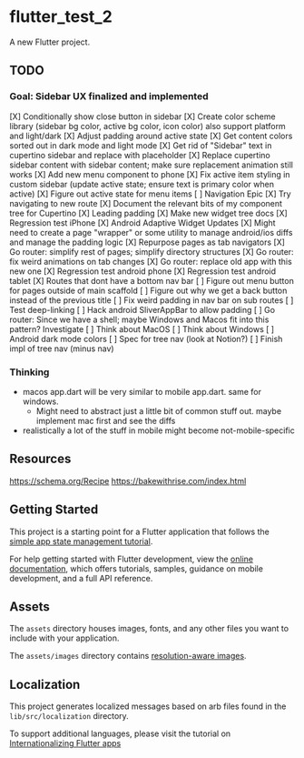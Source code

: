 # flutter_test_2

A new Flutter project.

## TODO
### Goal: Sidebar UX finalized and implemented
[X] Conditionally show close button in sidebar
[X] Create color scheme library (sidebar bg color, active bg color, icon color) also support platform and light/dark
[X] Adjust padding around active state
[X] Get content colors sorted out in dark mode and light mode
[X] Get rid of "Sidebar" text in cupertino sidebar and replace with placeholder
[X] Replace cupertino sidebar content with sidebar content; make sure replacement animation still works
[X] Add new menu component to phone
[X] Fix active item styling in custom sidebar (update active state; ensure text is primary color when active)
[X] Figure out active state for menu items
[ ] Navigation Epic
  [X] Try navigating to new route
  [X] Document the relevant bits of my component tree for Cupertino
  [X] Leading padding
  [X] Make new widget tree docs
  [X] Regression test iPhone
  [X] Android Adaptive Widget Updates
  [X] Might need to create a page "wrapper" or some utility to manage android/ios diffs and manage the padding logic
  [X] Repurpose pages as tab navigators
  [X] Go router: simplify rest of pages; simplify directory structures
  [X] Go router: fix weird animations on tab changes
  [X] Go router: replace old app with this new one
  [X] Regression test android phone
  [X] Regression test android tablet
  [X] Routes that dont have a bottom nav bar
  [ ] Figure out menu button for pages outside of main scaffold
  [ ] Figure out why we get a back button instead of the previous title
  [ ] Fix weird padding in nav bar on sub routes
  [ ] Test deep-linking
  [ ] Hack android SliverAppBar to allow padding
  [ ] Go router: Since we have a shell; maybe Windows and Macos fit into this pattern? Investigate
[ ] Think about MacOS
[ ] Think about Windows
[ ] Android dark mode colors
[ ] Spec for tree nav (look at Notion?)
[ ] Finish impl of tree nav (minus nav)

### Thinking
* macos app.dart will be very similar to mobile app.dart. same for windows.
  * Might need to abstract just a little bit of common stuff out. maybe implement mac first and see the diffs
* realistically a lot of the stuff in mobile might become not-mobile-specific

## Resources
https://schema.org/Recipe
https://bakewithrise.com/index.html

## Getting Started

This project is a starting point for a Flutter application that follows the
[simple app state management
tutorial](https://flutter.dev/docs/development/data-and-backend/state-mgmt/simple).

For help getting started with Flutter development, view the
[online documentation](https://flutter.dev/docs), which offers tutorials,
samples, guidance on mobile development, and a full API reference.

## Assets

The `assets` directory houses images, fonts, and any other files you want to
include with your application.

The `assets/images` directory contains [resolution-aware
images](https://flutter.dev/docs/development/ui/assets-and-images#resolution-aware).

## Localization

This project generates localized messages based on arb files found in
the `lib/src/localization` directory.

To support additional languages, please visit the tutorial on
[Internationalizing Flutter
apps](https://flutter.dev/docs/development/accessibility-and-localization/internationalization)

